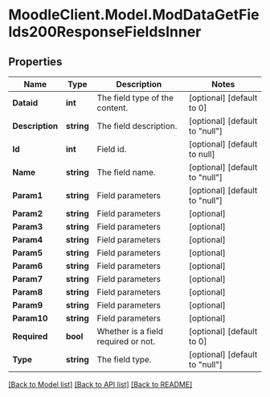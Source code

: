 # MoodleClient.Model.ModDataGetFields200ResponseFieldsInner

## Properties

Name | Type | Description | Notes
------------ | ------------- | ------------- | -------------
**Dataid** | **int** | The field type of the content. | [optional] [default to 0]
**Description** | **string** | The field description. | [optional] [default to "null"]
**Id** | **int** | Field id. | [optional] [default to null]
**Name** | **string** | The field name. | [optional] [default to "null"]
**Param1** | **string** | Field parameters | [optional] [default to "null"]
**Param2** | **string** | Field parameters | [optional] 
**Param3** | **string** | Field parameters | [optional] 
**Param4** | **string** | Field parameters | [optional] 
**Param5** | **string** | Field parameters | [optional] 
**Param6** | **string** | Field parameters | [optional] 
**Param7** | **string** | Field parameters | [optional] 
**Param8** | **string** | Field parameters | [optional] 
**Param9** | **string** | Field parameters | [optional] 
**Param10** | **string** | Field parameters | [optional] 
**Required** | **bool** | Whether is a field required or not. | [optional] [default to 0]
**Type** | **string** | The field type. | [optional] [default to "null"]

[[Back to Model list]](../README.md#documentation-for-models) [[Back to API list]](../README.md#documentation-for-api-endpoints) [[Back to README]](../README.md)

